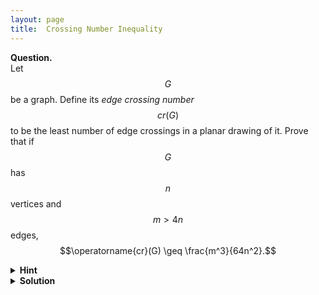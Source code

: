 ```yaml
---
layout: page
title:	Crossing Number Inequality
---
```


<script src="https://polyfill.io/v3/polyfill.min.js?features=es6"></script>
<script id="MathJax-script" async
      src="https://cdn.jsdelivr.net/npm/mathjax@3/es5/tex-mml-chtml.js">
</script>

**Question.**    
Let $$G$$ be a graph. Define its _edge crossing number_ $$cr(G)$$ to be the least number of edge crossings in a planar drawing of it. Prove that if $$G$$ has $$n$$ vertices and $$m>4n$$ edges,
$$\operatorname{cr}(G) \geq \frac{m^3}{64n^2}.$$

<details>
	<summary> <b>Hint</b> </summary>

To start, try showing that the edge crossing number is at least \(m-3n\).
</details>

<details>
	<summary> <b>Solution</b> </summary>

First, we claim that the edge crossing number is at least \(m-3n\). To do so, we show that for any planar graph with \(n\geq 3\) vertices and \(m\) edges, \(m\leq 3n-6\). Indeed, observe that any face borders at least \(3\) edges and each edge borders at most \(2\) faces. As a result, the number of faces is at most \(2m/3\). We may then use Euler's formula to conclude that \(m = n+f-2 \leq n - 2 + 2m/3\), where \(f\) is the number of faces. It follows that \(m\leq 3n-6\).    
Now, suppose we draw the graph \(G\) such that the number of crossings is equal to \(\operatorname{cr}(G)\). Observe that any crossing can be removed by deleting one of the two edges involved. Doing so, we obtain a planar graph. Therefore, \(m-\operatorname{cr}(G) \leq 3n-6\), proving the result (the case where \(n<3\) is easily shown).

Let \(0<p<1\), which we shall fix later. Consider a random subgraph \(H\) such that each vertex of \(G\) is in \(H\) with probability \(p\) and an edge in \(G\) is present in \(H\) iff both its vertices are present.    
The first above implies that
\[ \operatorname{cr}(H) \geq m_H - 3n_H. \]
Observe that a crossing in \(G\) is present in \(H\) only if all of the \(4\) vertices involved are chosen. Taking the expectation on either side, we get
\[ p^4\operatorname{cr}(G) \geq p^2m-3pn. \]
Setting \(p = 4n/m < 1\), we get the required.
</details>
